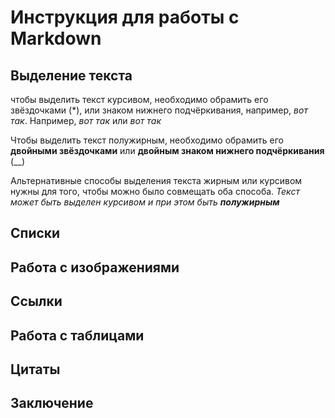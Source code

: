 # Инструкция для работы с Markdown

## Выделение текста

чтобы выделить текст курсивом, необходимо обрамить его звёздочками (*), или знаком нижнего подчёркивания, например, _вот так_. Например, *вот так* или _вот так_

Чтобы выделить текст полужирным, необходимо обрамить его **двойными звёздочками** или __двойным знаком нижнего подчёркивания__ (__)

Альтернативные способы выделения текста жирным или курсивом нужны для того, чтобы можно было совмещать оба способа. _Текст может быть выделен курсивом и при этом быть **полужирным**_



## Списки

## Работа с изображениями

## Ссылки

## Работа с таблицами

## Цитаты

## Заключение